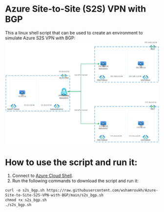 # Azure Site-to-Site (S2S) VPN with BGP
This a linux shell script that can be used to create an environment to simulate Azure S2S VPN with BGP:
![diagram-s2s-bgp.png](/diagram-s2s-bgp.png)

# How to use the script and run it:
1. Connect to [Azure Cloud Shell](https://shell.azure.com).
2. Run the following commands to download the script and run it:
```
curl -o s2s_bgp.sh https://raw.githubusercontent.com/wshamroukh/Azure-Site-to-Site-S2S-VPN-with-BGP/main/s2s_bgp.sh
chmod +x s2s_bgp.sh
./s2s_bgp.sh
```
